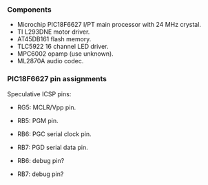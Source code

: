 ### Components
* Microchip PIC18F6627 I/PT main processor with 24 MHz crystal.
* TI L293DNE motor driver.
* AT45DB161 flash memory.
* TLC5922 16 channel LED driver.
* MPC6002 opamp (use unknown).
* ML2870A audio codec.

### PIC18F6627 pin assignments

Speculative ICSP pins:

* RG5: MCLR/Vpp pin.
* RB5: PGM pin.
* RB6: PGC serial clock pin.
* RB7: PGD serial data pin.

* RB6: debug pin?
* RB7: debug pin?

